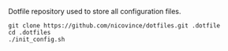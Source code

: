 Dotfile repository used to store all configuration files.  
```
git clone https://github.com/nicovince/dotfiles.git .dotfile
cd .dotfiles
./init_config.sh
```
